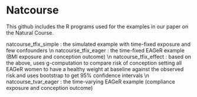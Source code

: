 # Natcourse

This github includes the R programs used for the examples in our paper on the Natural Course. 

natcourse_tfix_simple : the simulated example with time-fixed exposure and few confounders \n
natcourse_tfix_eager : the time-fixed EAGeR example (BMI exposure and conception outcome) \n
natcourse_tfix_effect : based on the above, uses g-computation to compare risk of conception setting all EAGeR women to have a healthy weight at baseline against the observed risk and uses bootstrap to get 95% confidence intervals \n
natcourse_tvar_eager : the time-varying EAGeR example (compliance exposure and conception outcome)
